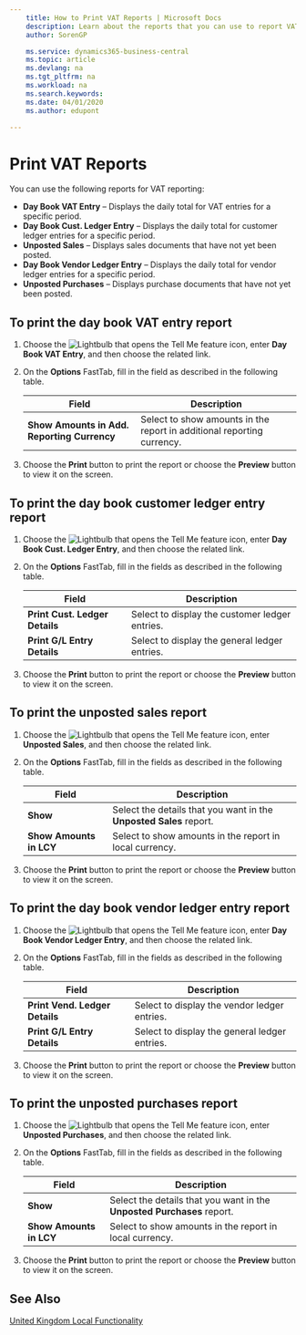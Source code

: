 ```yaml
---
    title: How to Print VAT Reports | Microsoft Docs
    description: Learn about the reports that you can use to report VAT information.
    author: SorenGP

    ms.service: dynamics365-business-central
    ms.topic: article
    ms.devlang: na
    ms.tgt_pltfrm: na
    ms.workload: na
    ms.search.keywords:
    ms.date: 04/01/2020
    ms.author: edupont

---
```

# Print VAT Reports
You can use the following reports for VAT reporting:  

-   **Day Book VAT Entry** – Displays the daily total for VAT entries for a specific period.  
-   **Day Book Cust. Ledger Entry** – Displays the daily total for customer ledger entries for a specific period.  
-   **Unposted Sales** – Displays sales documents that have not yet been posted.  
-   **Day Book Vendor Ledger Entry** – Displays the daily total for vendor ledger entries for a specific period.  
-   **Unposted Purchases** – Displays purchase documents that have not yet been posted.  

## To print the day book VAT entry report  

1.  Choose the ![Lightbulb that opens the Tell Me feature](../../media/ui-search/search_small.png "Tell me what you want to do") icon, enter **Day Book VAT Entry**, and then choose the related link.  
2.  On the **Options** FastTab, fill in the field as described in the following table.  

    |Field|Description|  
    |---------------------------------|---------------------------------------|  
    |**Show Amounts in Add. Reporting Currency**|Select to show amounts in the report in additional reporting currency.|  

3.  Choose the **Print** button to print the report or choose the **Preview** button to view it on the screen.  

## To print the day book customer ledger entry report  

1.  Choose the ![Lightbulb that opens the Tell Me feature](../../media/ui-search/search_small.png "Tell me what you want to do") icon, enter **Day Book Cust. Ledger Entry**, and then choose the related link.  
2.  On the **Options** FastTab, fill in the fields as described in the following table.  

    |Field|Description|  
    |---------------------------------|---------------------------------------|  
    |**Print Cust. Ledger Details**|Select to display the customer ledger entries.|  
    |**Print G/L Entry Details**|Select to display the general ledger entries.|  

3.  Choose the **Print** button to print the report or choose the **Preview** button to view it on the screen.  

## To print the unposted sales report  

1.  Choose the ![Lightbulb that opens the Tell Me feature](../../media/ui-search/search_small.png "Tell me what you want to do") icon, enter **Unposted Sales**, and then choose the related link.  
2.  On the **Options** FastTab, fill in the fields as described in the following table.  

    |Field|Description|  
    |---------------------------------|---------------------------------------|  
    |**Show**|Select the details that you want in the **Unposted Sales** report.|  
    |**Show Amounts in LCY**|Select to show amounts in the report in local currency.|  

3.  Choose the **Print** button to print the report or choose the **Preview** button to view it on the screen.  

## To print the day book vendor ledger entry report  

1.  Choose the ![Lightbulb that opens the Tell Me feature](../../media/ui-search/search_small.png "Tell me what you want to do") icon, enter **Day Book Vendor Ledger Entry**, and then choose the related link.  
2.  On the **Options** FastTab, fill in the fields as described in the following table.  

    |Field|Description|  
    |---------------------------------|---------------------------------------|  
    |**Print Vend. Ledger Details**|Select to display the vendor ledger entries.|  
    |**Print G/L Entry Details**|Select to display the general ledger entries.|  

3.  Choose the **Print** button to print the report or choose the **Preview** button to view it on the screen.  

## To print the unposted purchases report  

1.  Choose the ![Lightbulb that opens the Tell Me feature](../../media/ui-search/search_small.png "Tell me what you want to do") icon, enter **Unposted Purchases**, and then choose the related link.  
2.  On the **Options** FastTab, fill in the fields as described in the following table.  

    |Field|Description|  
    |---------------------------------|---------------------------------------|  
    |**Show**|Select the details that you want in the **Unposted Purchases** report.|  
    |**Show Amounts in LCY**|Select to show amounts in the report in local currency.|  

3.  Choose the **Print** button to print the report or choose the **Preview** button to view it on the screen.  

## See Also  
[United Kingdom Local Functionality](united-kingdom-local-functionality.md)
